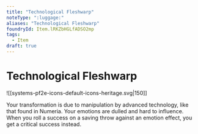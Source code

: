 ```yaml
---
title: "Technological Fleshwarp"
noteType: ":luggage:"
aliases: "Technological Fleshwarp"
foundryId: Item.lRKZbHGLfADSO2mp
tags:
  - Item
draft: true
---
```


# Technological Fleshwarp
![[systems-pf2e-icons-default-icons-heritage.svg|150]]

Your transformation is due to manipulation by advanced technology, like that found in Numeria. Your emotions are dulled and hard to influence. When you roll a success on a saving throw against an emotion effect, you get a critical success instead.
